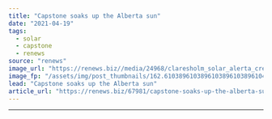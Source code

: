 ```yaml
---
title: "Capstone soaks up the Alberta sun"
date: "2021-04-19"
tags: 
  - solar
  - capstone
  - renews
source: "renews"
image_url: "https://renews.biz//media/24968/claresholm_solar_alerta_credit_capstone.jpeg?mode=crop&width=770&heightratio=0.6103896103896103896103896104&slimmage=true"
image_fp: "/assets/img/post_thumbnails/162.6103896103896103896103896104&slimmage=true"
lead: "Capstone soaks up the Alberta sun"
article_url: "https://renews.biz/67981/capstone-soaks-up-the-alberta-sun/"
---
```


---
